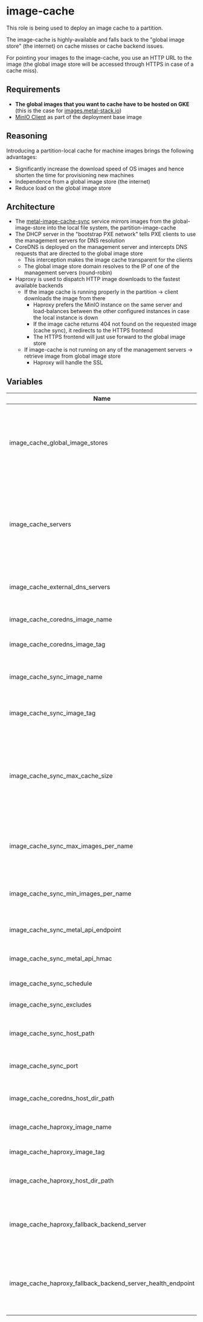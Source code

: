 # image-cache

This role is being used to deploy an image cache to a partition.

The image-cache is highly-available and falls back to the "global image store" (the internet) on cache misses or cache backend issues.

For pointing your images to the image-cache, you use an HTTP URL to the image (the global image store will be accessed through HTTPS in case of a cache miss).

## Requirements

- **The global images that you want to cache have to be hosted on GKE** (this is the case for [images.metal-stack.io](https://images.metal-stack.io/))
- [MinIO Client](https://docs.min.io/docs/minio-client-complete-guide.html) as part of the deployment base image

## Reasoning

Introducing a partition-local cache for machine images brings the following advantages:

- Significantly increase the download speed of OS images and hence shorten the time for provisioning new machines
- Independence from a global image store (the internet)
- Reduce load on the global image store

## Architecture

- The [metal-image-cache-sync](https://github.com/metal-stack/metal-image-cache-sync) service mirrors images from the global-image-store into the local file system, the partition-image-cache
- The DHCP server in the "bootstrap PXE network" tells PXE clients to use the management servers for DNS resolution
- CoreDNS is deployed on the management server and intercepts DNS requests that are directed to the global image store
  - This interception makes the image cache transparent for the clients
  - The global image store domain resolves to the IP of one of the management servers (round-robin)
- Haproxy is used to dispatch HTTP image downloads to the fastest available backends
  - If the image cache is running properly in the partition -> client downloads the image from there
    - Haproxy prefers the MinIO instance on the same server and load-balances between the other configured instances in case the local instance is down
    - If the image cache returns 404 not found on the requested image (cache sync), it redirects to the HTTPS frontend
    - The HTTPS frontend will just use forward to the global image store
  - If image-cache is not running on any of the management servers -> retrieve image from global image store
    - Haproxy will handle the SSL

## Variables

| Name                                                        | Mandatory | Description                                                                                                               |
| ----------------------------------------------------------- | --------- | ------------------------------------------------------------------------------------------------------------------------- |
| image_cache_global_image_stores                             |           | The image store addresses for which the DNS requests are intercepted and pointed to the image cache                       |
| image_cache_servers                                         | yes       | The servers on which the image cache will be deployed, name (inventory hostnames) and ip have to be specified             |
| image_cache_external_dns_servers                            |           | DNS servers that are used for resolving all other DNS requests                                                            |
| image_cache_coredns_image_name                              |           | The image name of CoreDNS                                                                                                 |
| image_cache_coredns_image_tag                               | yes       | The image tag of CoreDNS                                                                                                  |
| image_cache_sync_image_name                                 |           | The image name of metal-cache-image-sync                                                                                  |
| image_cache_sync_image_tag                                  | yes       | The image tag of metal-cache-image-sync                                                                                   |
| image_cache_sync_max_cache_size                             |           | Maximum size that the cache should have in the end (can exceed if min amount of images for all image variants is reached) |
| image_cache_sync_max_images_per_name                        |           | Maximum amount of images to cache for an image variant                                                                    |
| image_cache_sync_min_images_per_name                        |           | Minimum amount of images to keep of an image variant                                                                      |
| image_cache_sync_metal_api_endpoint                         | yes       | Endpoint of the metal-api                                                                                                 |
| image_cache_sync_metal_api_hmac                             | yes       | HMAC of the metal-api (requires view access)                                                                              |
| image_cache_sync_schedule                                   |           | Cron sync schedule                                                                                                        |
| image_cache_sync_excludes                                   |           | URL paths to exclude from the sync                                                                                        |
| image_cache_sync_host_path                                  |           | Root path of where to store the images                                                                                    |
| image_cache_sync_port                                       |           | The image tag of metal-cache-image-sync                                                                                   |
| image_cache_coredns_host_dir_path                           |           | The host path for CoreDNS configuration                                                                                   |
| image_cache_haproxy_image_name                              |           | The image name of haproxy                                                                                                 |
| image_cache_haproxy_image_tag                               | yes       | The image tag of haproxy                                                                                                  |
| image_cache_haproxy_host_dir_path                           |           | The host path for haproxy configuration                                                                                   |
| image_cache_haproxy_fallback_backend_server                 |           | The domain name of the "global image store" (internet, must have valid HTTPS)                                             |
| image_cache_haproxy_fallback_backend_server_health_endpoint |           | The health endpoint which is expected to return 200 of the "global image store"                                           |
